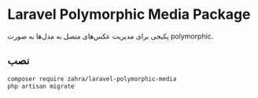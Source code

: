 # Laravel Polymorphic Media Package

پکیجی برای مدیریت عکس‌های متصل به مدل‌ها به صورت polymorphic.

## نصب

```bash
composer require zahra/laravel-polymorphic-media
php artisan migrate
